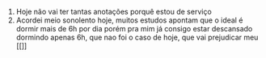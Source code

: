 1. Hoje não vai ter tantas anotações porquê estou de serviço 
2. Acordei meio sonolento hoje, muitos estudos apontam que o ideal é dormir mais de 6h por dia porém pra mim já consigo estar descansado dormindo apenas 6h, que nao foi o caso de hoje, que vai prejudicar meu [[]]